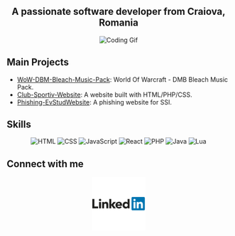 <h2 align="center">A passionate software developer from Craiova, Romania</h2>

<p align="center">
  <img src="https://media.giphy.com/media/qgQUggAC3Pfv687qPC/giphy.gif" alt="Coding Gif" width="300"/>
</p>

## Main Projects
<ul>
  <li><a href="https://github.com/username/WoW-DBM-Bleach-Music-Pack" target="_blank">WoW-DBM-Bleach-Music-Pack</a>: World Of Warcraft - DMB Bleach Music Pack.</li>
  <li><a href="https://github.com/username/Club-Sportiv-Website" target="_blank">Club-Sportiv-Website</a>: A website built with HTML/PHP/CSS.</li>
  <li><a href="https://github.com/username/Phishing-EvStudWebsite" target="_blank">Phishing-EvStudWebsite</a>: A phishing website for SSI.</li>
</ul>

## Skills
<p align="center">
  <img src="https://img.shields.io/badge/HTML-E34F26?style=for-the-badge&logo=html5&logoColor=white" alt="HTML"/>
  <img src="https://img.shields.io/badge/CSS-1572B6?style=for-the-badge&logo=css3&logoColor=white" alt="CSS"/>
  <img src="https://img.shields.io/badge/JavaScript-323330?style=for-the-badge&logo=javascript&logoColor=F7DF1E" alt="JavaScript"/>
  <img src="https://img.shields.io/badge/React-20232A?style=for-the-badge&logo=react&logoColor=61DAFB" alt="React"/>
  <img src="https://img.shields.io/badge/PHP-777BB4?style=for-the-badge&logo=php&logoColor=white" alt="PHP"/>
  <img src="https://img.shields.io/badge/Java-ED8B00?style=for-the-badge&logo=java&logoColor=white" alt="Java"/>
  <img src="https://img.shields.io/badge/Lua-2C2D72?style=for-the-badge&logo=lua&logoColor=white" alt="Lua"/>
</p>

## Connect with me
<p align="center">
  <a href="https://www.linkedin.com/in/eduard-dorogea-263072236" target="_blank" rel="noreferrer">
    <img src="https://raw.githubusercontent.com/devicons/devicon/master/icons/linkedin/linkedin-original-wordmark.svg" alt="LinkedIn" width="120" height="120"/>
  </a>
</p>
